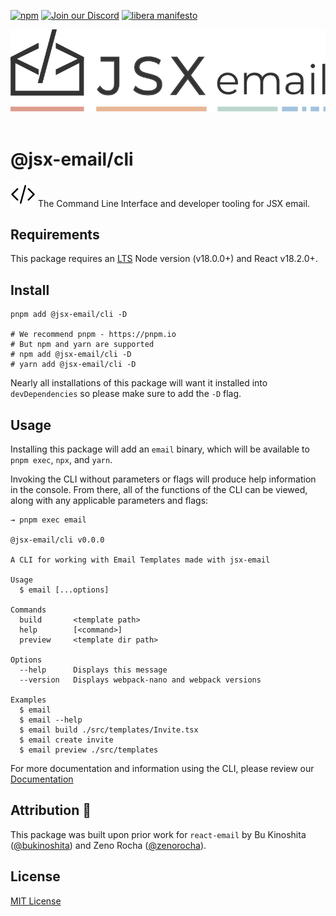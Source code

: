 [npm]: https://img.shields.io/npm/v/@jsx-email/cli
[npm-url]: https://www.npmjs.com/package/@jsx-email/cli

[![npm][npm]][npm-url]
[![Join our Discord](https://img.shields.io/badge/join_our-Discord-5a64ea)](https://discord.gg/FywZN57mTg)
[![libera manifesto](https://img.shields.io/badge/libera-manifesto-lightgrey.svg)](https://liberamanifesto.com)

<div align="center">
	<img src="https://raw.githubusercontent.com/shellscape/jsx-email/main/assets/npm-header.svg" alt="JSX email"><br/><br/>
</div>

# @jsx-email/cli

![jsx-email](../../assets/brackets.svg) The Command Line Interface and developer tooling for JSX email.

## Requirements

This package requires an [LTS](https://github.com/nodejs/Release) Node version (v18.0.0+) and React v18.2.0+.

## Install

```shell
pnpm add @jsx-email/cli -D

# We recommend pnpm - https://pnpm.io
# But npm and yarn are supported
# npm add @jsx-email/cli -D
# yarn add @jsx-email/cli -D
```

Nearly all installations of this package will want it installed into `devDependencies` so please make sure to add the `-D` flag.

## Usage

Installing this package will add an `email` binary, which will be available to `pnpm exec`, `npx`, and `yarn`.

Invoking the CLI without parameters or flags will produce help information in the console. From there, all of the functions of the CLI can be viewed, along with any applicable parameters and flags:

```console
→ pnpm exec email

@jsx-email/cli v0.0.0

A CLI for working with Email Templates made with jsx-email

Usage
  $ email [...options]

Commands
  build       <template path>
  help        [<command>]
  preview     <template dir path>

Options
  --help      Displays this message
  --version   Displays webpack-nano and webpack versions

Examples
  $ email
  $ email --help
  $ email build ./src/templates/Invite.tsx
  $ email create invite
  $ email preview ./src/templates
```

For more documentation and information using the CLI, please review our [Documentation](https://jsx.email/docs/cli)

## Attribution 🧡

This package was built upon prior work for `react-email` by Bu Kinoshita ([@bukinoshita](https://twitter.com/bukinoshita)) and Zeno Rocha ([@zenorocha](https://twitter.com/zenorocha)).

## License

[MIT License](./LICENSE.md)
